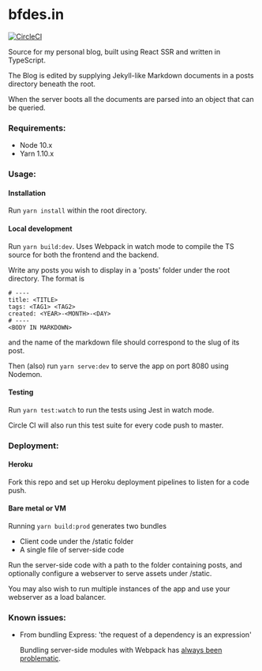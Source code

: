 # bfdes.in

[![CircleCI](https://circleci.com/gh/bfdes/bfdes.in.svg?style=svg)](https://circleci.com/gh/bfdes/bfdes.in)

Source for my personal blog, built using React SSR and written in TypeScript.

The Blog is edited by supplying Jekyll-like Markdown documents in a posts directory beneath the root.

When the server boots all the documents are parsed into an object that can be queried.

### Requirements:

* Node 10.x
* Yarn 1.10.x

### Usage:

#### Installation

Run `yarn install` within the root directory.

#### Local development

Run `yarn build:dev`. Uses Webpack in watch mode to compile the TS source for both the frontend and the backend.

Write any posts you wish to display in a 'posts' folder under the root directory. The format is

```
# ----
title: <TITLE>
tags: <TAG1> <TAG2>
created: <YEAR>-<MONTH>-<DAY>
# ----
<BODY IN MARKDOWN>
```
and the name of the markdown file should correspond to the slug of its post.

Then (also) run `yarn serve:dev` to serve the app on port 8080 using Nodemon.

#### Testing

Run `yarn test:watch` to run the tests using Jest in watch mode.

Circle CI will also run this test suite for every code push to master.

### Deployment:

#### Heroku

Fork this repo and set up Heroku deployment pipelines to listen for a code push.

#### Bare metal or VM

Running `yarn build:prod` generates two bundles
* Client code under the /static folder
* A single file of server-side code

Run the server-side code with a path to the folder containing posts, and optionally configure a webserver to serve assets under /static.

You may also wish to run multiple instances of the app and use your webserver as a load balancer.

### Known issues:

* From bundling Express: 'the request of a dependency is an expression'

  Bundling server-side modules with Webpack has [always been problematic](https://github.com/expressjs/express/issues/2832).
